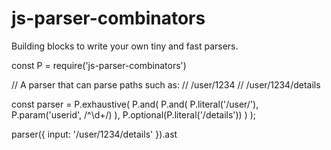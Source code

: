 # js-parser-combinators

Building blocks to write your own tiny and fast parsers.

<script src="https://embed.runkit.com" data-element-id="example1"></script>
<div id="example1">
const P = require('js-parser-combinators')

// A parser that can parse paths such as:
//    /user/1234
//    /user/1234/details

const parser = P.exhaustive(
    P.and(
        P.and(
            P.literal('/user/'),
            P.param('userid', /^\d+/)
        ),
        P.optional(P.literal('/details'))
    )
);

parser({ input: '/user/1234/details' }).ast
</div>
